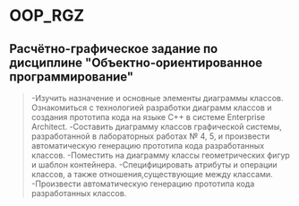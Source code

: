 # OOP_RGZ
## Расчётно-графическое задание по дисциплине "Объектно-ориентированное программирование"
> -Изучить назначение и основные элементы диаграммы классов. Ознакомиться с технологией разработки диаграмм классов и создания прототипа кода на языке С++ в системе Enterprise Architect.
> -Составить диаграмму классов графической системы, разработанной в лабораторных работах № 4, 5, и произвести автоматическую генерацию прототипа кода разработанных классов.
> -Поместить на диаграмму классы геометрических фигур и шаблон контейнера.
> -Специфицировать атрибуты и операции классов, а также отношения,существующие между классами.
> -Произвести автоматическую генерацию прототипа кода разработанных классов.
